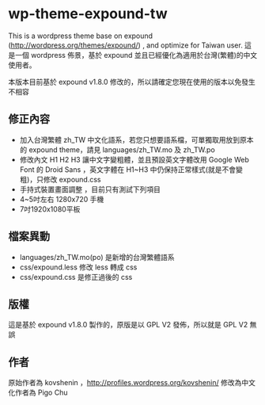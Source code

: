wp-theme-expound-tw
===================

This is a wordpress theme base on expound (http://wordpress.org/themes/expound/) , and optimize for Taiwan user.
這是一個 wordpress 佈景，基於 expound 並且已經優化為適用於台灣(繁體)的中文使用者。

本版本目前基於 expound v1.8.0 修改的，所以請確定您現在使用的版本以免發生不相容

## 修正內容 ##
- 加入台灣繁體 zh_TW 中文化語系，若您只想要語系檔，可單獨取用放到原本的 expound theme，請見 languages/zh_TW.mo 及 zh_TW.po
- 修改內文 H1 H2 H3 讓中文字變粗體，並且預設英文字體改用 Google Web Font 的 Droid Sans ，英文字體在 H1~H3 中仍保持正常樣式(就是不會變粗)，只修改 expound.css
- 手持式裝置畫面調整 ，目前只有測試下列項目
 - 4~5吋左右 1280x720 手機
 - 7吋1920x1080平板


## 檔案異動 ##
- languages/zh_TW.mo(po) 是新增的台灣繁體語系
- css/expound.less 修改 less 轉成 css
- css/expound.css 是修正過後的 css

## 版權 ##
這是基於 expound v1.8.0 製作的，原版是以 GPL V2 發佈，所以就是 GPL V2 無誤

## 作者 ##
原始作者為 kovshenin ，http://profiles.wordpress.org/kovshenin/
修改為中文化作者為 Pigo Chu

